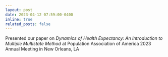 ```yaml
---
layout: post
date: 2023-04-12 07:59:00-0400
inline: true
related_posts: false
---
```


Presented our paper on <a href="https://events.rdmobile.com/Lists/Details/1725852" style="color: inherit; text-decoration: none;">*Dynamics of Health Expectancy: An Introduction to Multiple Multistate Method*</a> at Population Association of America 2023 Annual Meeting in New Orleans, LA
